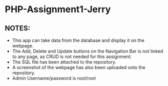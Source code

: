 # PHP-Assignment1-Jerry

## NOTES:
- This app can take data from the database and display it on the webpage.
- The Add, Delete and Update buttons on the Navigation Bar is not linked to any page, as CRUD is not needed for this assignment.
- The SQL file has been attached to the repository.
- A screenshot of the webpage has also been uploaded onto the repository.
- Admin Username/password is root/root
